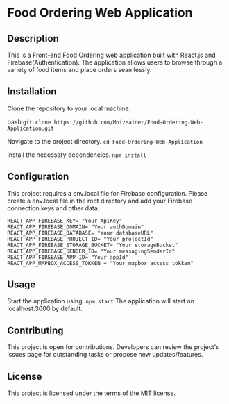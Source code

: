 # Food Ordering Web Application

## Description

This is a Front-end Food Ordering web application built with React.js and Firebase(Authentication). The application allows users to browse through a variety of food items and place orders seamlessly.



## Installation

Clone the repository to your local machine.

bash
```git clone https://github.com/MoizHaider/Food-Ordering-Web-Application.git```

Navigate to the project directory.
```cd Food-Ordering-Web-Application```

Install the necessary dependencies.
```npm install```

## Configuration
This project requires a env.local file for Firebase configuration. Please create a env.local file in the root directory and add your Firebase connection keys and other data.
```
REACT_APP_FIREBASE_KEY= "Your ApiKey"
REACT_APP_FIREBASE_DOMAIN= "Your authDomain"
REACT_APP_FIREBASE_DATABASE= "Your databaseURL"
REACT_APP_FIREBASE_PROJECT_ID= "Your projectId"
REACT_APP_FIREBASE_STORAGE_BUCKET= "Your storageBucket"
REACT_APP_FIREBASE_SENDER_ID= "Your messagingSenderId"
REACT_APP_FIREBASE_APP_ID= "Your appId"
REACT_APP_MAPBOX_ACCESS_TOKKEN = "Your mapbox access tokken"
```
## Usage
Start the application using.
```npm start```
The application will start on localhost:3000 by default.

## Contributing
This project is open for contributions. Developers can review the project’s issues page for outstanding tasks or propose new updates/features.

## License
This project is licensed under the terms of the MIT license.









